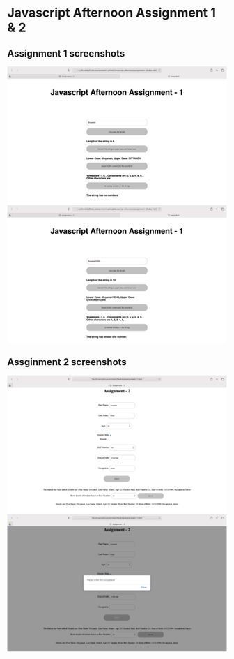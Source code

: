 # Javascript Afternoon Assignment 1 & 2
## Assignment 1 screenshots

![plot](./assignment-1/src/assignment-1-1.png)
![plot](./assignment-1/src/assignment-1-2.png)

## Assginment 2 screenshots

![plot](./assignment-2/src/assignment-2-1.png)
![plot](./assignment-2/src/assignment-2-2.png)
